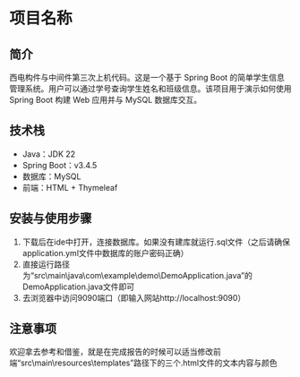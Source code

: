 # 项目名称

## 简介
西电构件与中间件第三次上机代码。这是一个基于 Spring Boot 的简单学生信息管理系统。用户可以通过学号查询学生姓名和班级信息。该项目用于演示如何使用 Spring Boot 构建 Web 应用并与 MySQL 数据库交互。

## 技术栈
- Java：JDK 22
- Spring Boot：v3.4.5
- 数据库：MySQL
- 前端：HTML + Thymeleaf

## 安装与使用步骤
1. 下载后在ide中打开，连接数据库。如果没有建库就运行.sql文件（之后请确保application.yml文件中数据库的账户密码正确）
2. 直接运行路径为“src\main\java\com\example\demo\DemoApplication.java”的DemoApplication.java文件即可
3. 去浏览器中访问9090端口（即输入网站http://localhost:9090）

## 注意事项
欢迎拿去参考和借鉴，就是在完成报告的时候可以适当修改前端“src\main\resources\templates”路径下的三个.html文件的文本内容与颜色
